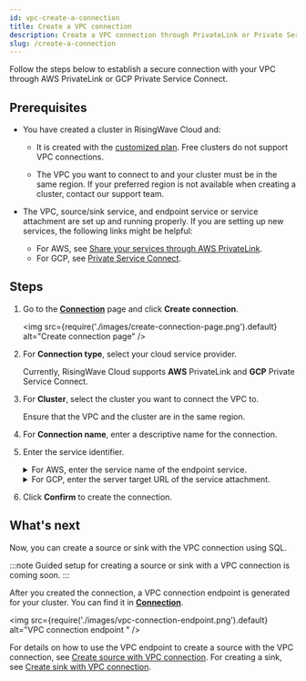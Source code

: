 ```yaml
---
id: vpc-create-a-connection
title: Create a VPC connection
description: Create a VPC connection through PrivateLink or Private Service Connect.
slug: /create-a-connection
---
```


Follow the steps below to establish a secure connection with your VPC through AWS PrivateLink or GCP Private Service Connect.

## Prerequisites

- You have created a cluster in RisingWave Cloud and:
  
  - It is created with the [customized plan](/cloud/cluster-choose-a-cluster-plan.md/?plan=customized). Free clusters do not support VPC connections.
  
  - The VPC you want to connect to and your cluster must be in the same region. If your preferred region is not available when creating a cluster, contact our support team.
  
- The VPC, source/sink service, and endpoint service or service attachment are set up and running properly. If you are setting up new services, the following links might be helpful:
  
  - For AWS, see [Share your services through AWS PrivateLink](https://docs.aws.amazon.com/vpc/latest/privatelink/privatelink-share-your-services.html).
  - For GCP, see [Private Service Connect](https://cloud.google.com/vpc/docs/private-service-connect).

## Steps

1. Go to the [**Connection**](https://cloud.risingwave.com/connection/) page and click **Create connection**.

    <img
    src={require('./images/create-connection-page.png').default}
    alt="Create connection page"
    />

2. For **Connection type**, select your cloud service provider. 
   
   Currently, RisingWave Cloud supports **AWS** PrivateLink and **GCP** Private Service Connect.

3. For **Cluster**, select the cluster you want to connect the VPC to.
   
   Ensure that the VPC and the cluster are in the same region.

4. For **Connection name**, enter a descriptive name for the connection.
   
5. Enter the service identifier.

    <details><summary>For AWS, enter the service name of the endpoint service.</summary> 

    You can find it in the [Amazon VPC console](https://console.aws.amazon.com/vpc/) → **Endpoint services** → **Service name** section.

    <img
    src={require('./images/aws-endpoint-service-name.png').default}
    alt="AWS endpoint service name"
    />

    </details>

    <details><summary>For GCP, enter the server target URL of the service attachment.</summary> 

    You can find it in the [Google Cloud Console](https://console.cloud.google.com/) → **Network services** → **Private Service Connect**.

    <img
    src={require('./images/gcp-service-attachment.png').default}
    alt="GCP Service attachment"
    />

    </details>

6. Click **Confirm** to create the connection.

## What's next

Now, you can create a source or sink with the VPC connection using SQL.

:::note
Guided setup for creating a source or sink with a VPC connection is coming soon.
:::

After you created the connection, a VPC connection endpoint is generated for your cluster. You can find it in [**Connection**](https://cloud.risingwave.com/connection/).

<img
src={require('./images/vpc-connection-endpoint.png').default}
alt="VPC connection endpoint "
/>

For details on how to use the VPC endpoint to create a source with the VPC connection, see [Create source with VPC connection](https://docs.risingwave.com/docs/current/ingest-from-kafka/#create-source-with-vpc-connection). For creating a sink, see [Create sink with VPC connection](https://docs.risingwave.com/docs/current/create-sink-kafka/#create-sink-with-vpc-connection).

